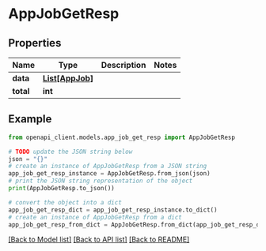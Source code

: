 # AppJobGetResp


## Properties

Name | Type | Description | Notes
------------ | ------------- | ------------- | -------------
**data** | [**List[AppJob]**](AppJob.md) |  | 
**total** | **int** |  | 

## Example

```python
from openapi_client.models.app_job_get_resp import AppJobGetResp

# TODO update the JSON string below
json = "{}"
# create an instance of AppJobGetResp from a JSON string
app_job_get_resp_instance = AppJobGetResp.from_json(json)
# print the JSON string representation of the object
print(AppJobGetResp.to_json())

# convert the object into a dict
app_job_get_resp_dict = app_job_get_resp_instance.to_dict()
# create an instance of AppJobGetResp from a dict
app_job_get_resp_from_dict = AppJobGetResp.from_dict(app_job_get_resp_dict)
```
[[Back to Model list]](../README.md#documentation-for-models) [[Back to API list]](../README.md#documentation-for-api-endpoints) [[Back to README]](../README.md)


